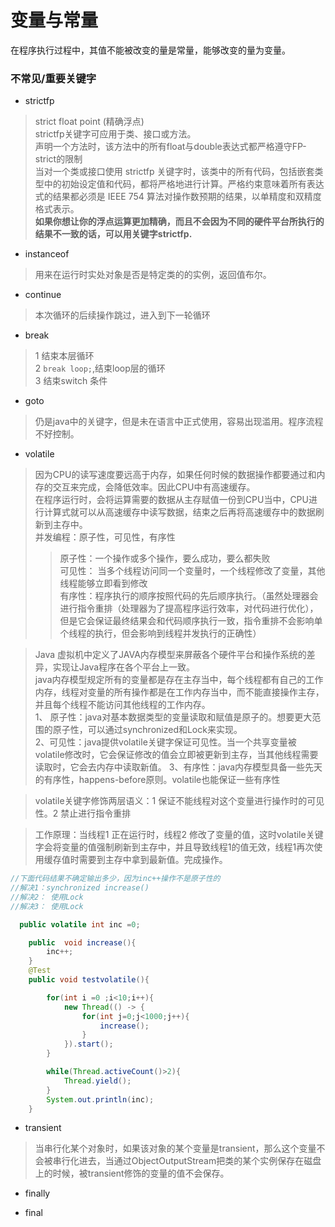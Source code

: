 # 变量与常量

在程序执行过程中，其值不能被改变的量是常量，能够改变的量为变量。

### 不常见/重要关键字
- strictfp  
> strict float point (精确浮点)  
strictfp关键字可应用于类、接口或方法。  
声明一个方法时，该方法中的所有float与double表达式都严格遵守FP-strict的限制  
当对一个类或接口使用 strictfp 关键字时，该类中的所有代码，包括嵌套类型中的初始设定值和代码，都将严格地进行计算。严格约束意味着所有表达式的结果都必须是 IEEE 754 算法对操作数预期的结果，以单精度和双精度格式表示。  
**如果你想让你的浮点运算更加精确，而且不会因为不同的硬件平台所执行的结果不一致的话，可以用关键字strictfp.**

- instanceof
> 用来在运行时实处对象是否是特定类的的实例，返回值布尔。

- continue
> 本次循环的后续操作跳过，进入到下一轮循环

- break
> 1 结束本层循环    
2 `break loop;`,结束loop层的循环  
3 结束switch 条件

- goto
> 仍是java中的关键字，但是未在语言中正式使用，容易出现滥用。程序流程不好控制。

- volatile
> 因为CPU的读写速度要远高于内存，如果任何时候的数据操作都要通过和内存的交互来完成，会降低效率。因此CPU中有高速缓存。  
在程序运行时，会将运算需要的数据从主存赋值一份到CPU当中，CPU进行计算式就可以从高速缓存中读写数据，结束之后再将高速缓存中的数据刷新到主存中。  
并发编程：原子性，可见性，有序性  
>> 原子性：一个操作或多个操作，要么成功，要么都失败  
>> 可见性： 当多个线程访问同一个变量时，一个线程修改了变量，其他线程能够立即看到修改  
>> 有序性：程序执行的顺序按照代码的先后顺序执行。（虽然处理器会进行指令重排（处理器为了提高程序运行效率，对代码进行优化），但是它会保证最终结果会和代码顺序执行一致，指令重排不会影响单个线程的执行，但会影响到线程并发执行的正确性）  

> Java 虚拟机中定义了JAVA内存模型来屏蔽各个硬件平台和操作系统的差异，实现让Java程序在各个平台上一致。  
java内存模型规定所有的变量都是存在主存当中，每个线程都有自己的工作内存，线程对变量的所有操作都是在工作内存当中，而不能直接操作主存，并且每个线程不能访问其他线程的工作内存。  
1、 原子性：java对基本数据类型的变量读取和赋值是原子的。想要更大范围的原子性，可以通过synchronized和Lock来实现。  
2、可见性：java提供volatile关键字保证可见性。当一个共享变量被volatile修改时，它会保证修改的值会立即被更新到主存，当其他线程需要读取时，它会去内存中读取新值。
3、有序性：java内存模型具备一些先天的有序性，happens-before原则。volatile也能保证一些有序性  

> volatile关键字修饰两层语义：1 保证不能线程对这个变量进行操作时的可见性。2 禁止进行指令重排  

> 工作原理：当线程1 正在运行时，线程2 修改了变量的值，这时volatile关键字会将变量的值强制刷新到主存中，并且导致线程1的值无效，线程1再次使用缓存值时需要到主存中拿到最新值。完成操作。
```java
//下面代码结果不确定输出多少，因为inc++操作不是原子性的
//解决1：synchronized increase()
//解决2： 使用Lock
//解决3： 使用Lock

  public volatile int inc =0;

    public  void increase(){
        inc++;
    }
    @Test
    public void testvolatile(){

        for(int i =0 ;i<10;i++){
            new Thread(() -> {
                for(int j=0;j<1000;j++){
                    increase();
                }
            }).start();
        }

        while(Thread.activeCount()>2){
            Thread.yield();
        }
        System.out.println(inc);
    }
```





- transient
> 当串行化某个对象时，如果该对象的某个变量是transient，那么这个变量不会被串行化进去，当通过ObjectOutputStream把类的某个实例保存在磁盘上的时候，被transient修饰的变量的值不会保存。
- finally

- final

